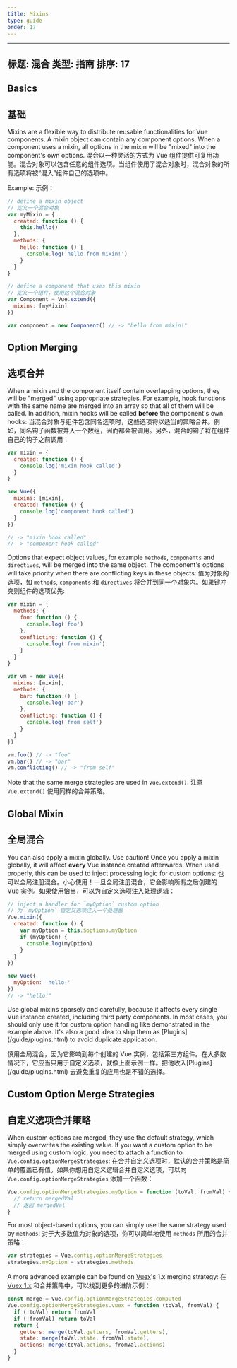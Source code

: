```yaml
---
title: Mixins
type: guide
order: 17
---
```

---
标题: 混合
类型: 指南
排序: 17
---

## Basics
## 基础

Mixins are a flexible way to distribute reusable functionalities for Vue components. A mixin object can contain any component options. When a component uses a mixin, all options in the mixin will be "mixed" into the component's own options.
混合以一种灵活的方式为 Vue 组件提供可复用功能。混合对象可以包含任意的组件选项。当组件使用了混合对象时，混合对象的所有选项将被“混入”组件自己的选项中。

Example:
示例：
``` js
// define a mixin object
// 定义一个混合对象
var myMixin = {
  created: function () {
    this.hello()
  },
  methods: {
    hello: function () {
      console.log('hello from mixin!')
    }
  }
}

// define a component that uses this mixin
// 定义一个组件，使用这个混合对象
var Component = Vue.extend({
  mixins: [myMixin]
})

var component = new Component() // -> "hello from mixin!"
```

## Option Merging
## 选项合并
When a mixin and the component itself contain overlapping options, they will be "merged" using appropriate strategies. For example, hook functions with the same name are merged into an array so that all of them will be called. In addition, mixin hooks will be called **before** the component's own hooks:
当混合对象与组件包含同名选项时，这些选项将以适当的策略合并。例如，同名钩子函数被并入一个数组，因而都会被调用。另外，混合的钩子将在组件自己的钩子之前调用：

``` js
var mixin = {
  created: function () {
    console.log('mixin hook called')
  }
}

new Vue({
  mixins: [mixin],
  created: function () {
    console.log('component hook called')
  }
})

// -> "mixin hook called"
// -> "component hook called"
```

Options that expect object values, for example `methods`, `components` and `directives`, will be merged into the same object. The component's options will take priority when there are conflicting keys in these objects:
值为对象的选项，如 `methods`, `components` 和 `directives` 将合并到同一个对象内。如果键冲突则组件的选项优先:
``` js
var mixin = {
  methods: {
    foo: function () {
      console.log('foo')
    },
    conflicting: function () {
      console.log('from mixin')
    }
  }
}

var vm = new Vue({
  mixins: [mixin],
  methods: {
    bar: function () {
      console.log('bar')
    },
    conflicting: function () {
      console.log('from self')
    }
  }
})

vm.foo() // -> "foo"
vm.bar() // -> "bar"
vm.conflicting() // -> "from self"
```

Note that the same merge strategies are used in `Vue.extend()`.
注意 `Vue.extend()` 使用同样的合并策略。
## Global Mixin
## 全局混合

You can also apply a mixin globally. Use caution! Once you apply a mixin globally, it will affect **every** Vue instance created afterwards. When used properly, this can be used to inject processing logic for custom options:
也可以全局注册混合。小心使用！一旦全局注册混合，它会影响所有之后创建的 Vue 实例。如果使用恰当，可以为自定义选项注入处理逻辑：
``` js
// inject a handler for `myOption` custom option
// 为 `myOption` 自定义选项注入一个处理器
Vue.mixin({
  created: function () {
    var myOption = this.$options.myOption
    if (myOption) {
      console.log(myOption)
    }
  }
})

new Vue({
  myOption: 'hello!'
})
// -> "hello!"
```

<p class="tip">Use global mixins sparsely and carefully, because it affects every single Vue instance created, including third party components. In most cases, you should only use it for custom option handling like demonstrated in the example above. It's also a good idea to ship them as [Plugins](/guide/plugins.html) to avoid duplicate application.</p>
<p class="tip">慎用全局混合，因为它影响到每个创建的 Vue 实例，包括第三方组件。在大多数情况下，它应当只用于自定义选项，就像上面示例一样。把他收入[Plugins](/guide/plugins.html) 去避免重复的应用也是不错的选择。</p>

## Custom Option Merge Strategies
## 自定义选项合并策略
When custom options are merged, they use the default strategy, which simply overwrites the existing value. If you want a custom option to be merged using custom logic, you need to attach a function to `Vue.config.optionMergeStrategies`:
在合并自定义选项时，默认的合并策略是简单的覆盖已有值。如果你想用自定义逻辑合并自定义选项，可以向 `Vue.config.optionMergeStrategies` 添加一个函数：
``` js
Vue.config.optionMergeStrategies.myOption = function (toVal, fromVal) {
  // return mergedVal
  // 返回 mergedVal
}
```

For most object-based options, you can simply use the same strategy used by `methods`:
对于大多数值为对象的选项，你可以简单地使用 `methods` 所用的合并策略：
``` js
var strategies = Vue.config.optionMergeStrategies
strategies.myOption = strategies.methods
```

A more advanced example can be found on [Vuex](https://github.com/vuejs/vuex)'s 1.x merging strategy:
在 [Vuex 1.x](https://github.com/vuejs/vuex) 和合并策略中，可以找到更多的进阶示例：

``` js
const merge = Vue.config.optionMergeStrategies.computed
Vue.config.optionMergeStrategies.vuex = function (toVal, fromVal) {
  if (!toVal) return fromVal
  if (!fromVal) return toVal
  return {
    getters: merge(toVal.getters, fromVal.getters),
    state: merge(toVal.state, fromVal.state),
    actions: merge(toVal.actions, fromVal.actions)
  }
}
```
